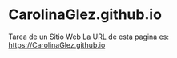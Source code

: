 # CarolinaGlez.github.io
Tarea de un Sitio Web
La URL de esta pagina es:
https://CarolinaGlez.github.io

